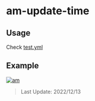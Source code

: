 # am-update-time

## Usage

Check [test.yml](.github/workflows/test.yml)

## Example

[![am][am-logo]][am-url]
> Last Update: 2022/12/13

[am-logo]:https://img.shields.io/badge/Apple%20Music-歌单-FA243C?logo=applemusic&logoColor=white&style=flat-square
[am-url]:https://music.apple.com/cn/playlist/just-my-favorite/pl.u-8aAVZglHWya2xM